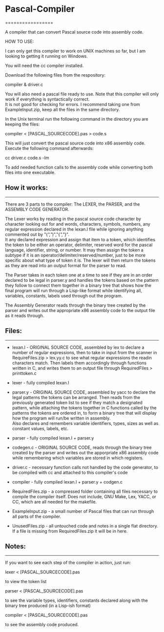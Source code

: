 # Pascal-Compiler
=================

A compiler that can convert Pascal source code into assembly code.

HOW TO USE:

I can only get this compiler to work on UNIX machines so far, but I am looking to getting it running on Windows.

You will need the cc compiler installed.

Download the following files from the respository: 

compiler & driver.c

You will also need a pascal file ready to use.  Note that this compiler will only work if everything is syntactically correct.  
It is not good for checking for errors.  I recommend taking one from ExampleInput.zip, keep all the files in the same directory.

In the Unix terminal run the following command in the directory you are keeping the files:

compiler < [PASCAL_SOURCECODE].pas > code.s

This will just convert the pascal source code into x86 assembly code.  Execute the following command afterwards:

cc driver.c code.s -lm

To add needed function calls to the assembly code while converting both files into one executable.


## How it works:
----------------

There are 3 parts to the compiler: The LEXER, the PARSER, and the ASSEMBLY CODE GENERATOR.  

The Lexer works by reading in the pascal source code character by character looking out for and words, characters, symbols, numbers,
any regular expression declared in the lexan.l file while ignoring anything commented out by  "(*","*)","{*","*}".  
It any declared expression and assign that item to a token, which identifies the token to be either an operator, delimiter,
reserved word for the pascal language, identifier, string, or number.  It may then assign the token a subtype if it is an 
operator/delimiter/reserved/number, just to be more specific about what type of token it is.  The lexer will then return the 
tokens as they are read into an output format for the parser to read.

The Parser takes in each token one at a time to see if they are in an order declared to be legal in parser.y and handles the tokens
based on the pattern they follow to connect them together in a binary tree that shows how the final program will run through a
Lisp-like format while identifying all, variables, constants, labels used through out the program.

The Assembly Generator reads through the binary tree created by the parser and writes out the appropriate x86 assembly code to the
output file as it reads through.

## Files:
---------

* lexan.l - ORIGINAL SOURCE CODE, assembled by lex to declare a number of regular expressions, then to take in input from the scanner 
in RequireFiles.zip > lex.yy.c to see what regular expressions the readin characters match. Then labels them accordingly through
functions written in C, and writes them to an output file through RequiredFiles > printtoken.c

* lexer - fully compiled lexan.l

* parser.y - ORIGINAL SOURCE CODE, assembled by yacc to declare the legal patterns the tokens can be arranged.  Then reads from the
previously generated token list to see if they match a designated pattern, while attaching the tokens together in C functions called
by the patterns the tokens are ordered in, to form a binary tree that will display how the program will run/be written in assembly.  
Also declares and remembers variable identifiers, types, sizes as well as constant values, labels, etc.

* parser - fully compiled lexan.l + parser.y

* codegen.c - ORIGINAL SOURCE CODE, reads through the binary tree created by the parser and writes out the
apporpriate x86 assembly code while remembering which variables are stored in which registers.

* driver.c - necessary function calls not handled by the code generator, to be compiled with cc and attached to this 
compiler's code

* compiler - fully compiled lexan.l + parser.y + codgen.c

* RequiredFiles.zip - a compressed folder containing all files necessary to compile the compiler itself.  Does not include,
GNU Make, Lex, YACC, or CC, which are all needed for the makefile.

* ExampleInput.zip - a small number of Pascal files that can run through all parts of the compiler.

* UnusedFiles.zip - all untouched code and notes in a single flat directory.  If a file is missing from RequiredFiles.zip it will be in here.


## Notes:
---------

If you want to see each step of the compiler in action, just run:

lexer < [PASCAL_SOURCECODE].pas

to view the token list

parser < [PASCAL_SOURCECODE].pas

to see the variable types, identifiers, constants declared along with the binary tree produced (in a Lisp-ish format)

compiler < [PASCAL_SOURCECODE].pas

to see the assembly code produced.
